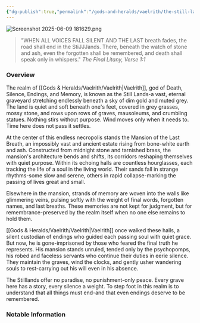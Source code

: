 ```yaml
---
{"dg-publish":true,"permalink":"/gods-and-heralds/vaelrith/the-still-lands/","updated":"2025-08-11T11:53:31.449+01:00"}
---
```


![Screenshot 2025-06-09 181629.png](/img/user/Admin/Attachments/Screenshot%202025-06-09%20181629.png)

> "WHEN ALL VOICES FALL SILENT AND THE LAST breath fades, the road shall end in the StiJJJands. There, beneath the watch of stone and ash, even the forgotten shall be remembered, and death shall speak only in whispers." <cite> The Final Litany, Verse 1:1</cite>

### Overview
The realm of [[Gods & Heralds/Vaelrith/Vaelrith\|Vaelrith]], god of Death, Silence, Endings, and Memory, is known as the Still Lands-a vast, eternal graveyard stretching endlessly beneath a sky of dim gold and muted grey. The land is quiet and soft beneath one's feet, covered in grey grasses, mossy stone, and rows upon rows of graves, mausoleums, and crumbling statues. Nothing stirs without purpose. Wind  moves only when it needs to. Time here does not pass it settles.

At the center of this endless necropolis stands the Mansion of the Last Breath, an impossibly vast and ancient estate rising from bone-white earth and ash. Constructed from midnight stone and tarnished brass, the mansion's architecture bends and shifts, its corridors reshaping themselves with quiet purpose. Within its echoing halls are countless hourglasses, each tracking the life of a soul in the living world. Their sands fall in strange rhythms-some slow and serene, others in rapid collapse-marking the passing of lives great and small.

Elsewhere in the mansion, strands of memory are woven into the walls like glimmering veins, pulsing softly with the weight of final words, forgotten names, and last breaths. These memories are not kept for judgment, but for remembrance-preserved by the realm itself when no one else remains to hold them.

[[Gods & Heralds/Vaelrith/Vaelrith\|Vaelrith]] once walked these halls, a silent custodian of endings who guided each passing soul with quiet grace. But now, he is gone-imprisoned by those who feared the final truth he represents. His mansion stands unruled, tended only by the psychopomps, his robed and
faceless servants who continue their duties in eerie silence. They maintain the graves, wind the clocks, and gently usher wandering souls to rest-carrying out his will even in his absence.

The Stilllands offer no paradise, no punishment-only peace. Every grave here has a story, every silence a weight. To step foot in this realm is to understand that all things must end-and that even endings deserve to be remembered.

### Notable Information 

